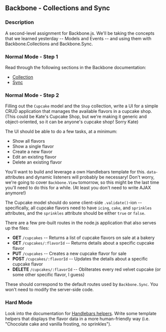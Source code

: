 ## Backbone - Collections and Sync

### Description

A second-level assignment for Backbone.js. We'll be taking the concepts that we learned yesterday -- Models and Events -- and using them with Backbone.Collections and Backbone.Sync. 

### Normal Mode - Step 1

Read through the following sections in the Backbone documentation:

* [Collection](http://backbonejs.org/#Collection)
* [Sync](http://backbonejs.org/#Sync)

### Normal Mode - Step 2

Filling out the `Cupcake` model and the `Shop` collection, write a UI for a simple CRUD application that manages the available flavors in a cupcake shop. (This could be Kate's Cupcake Shop, but we're making it generic and object-oriented, so it can be anyone's cupcake shop! Sorry Kate)

The UI should be able to do a few tasks, at a minimum:

* Show all flavors
* Show a single flavor
* Create a new flavor
* Edit an existing flavor
* Delete an existing flavor

You'll want to build and leverage a own Handlebars template for this. `data-` attributes and dynamic listeners will probably be necessary! Don't worry, we're going to cover `Backbone.View` tomorrow, so this might be the last time you'll need to do this for a while. (At least you don't need to write AJAX anymore!)

The Cupcake model should do some client-side `.validate()`-ion -- specifically, all cupcake flavors need to have `icing`, `cake`, and `sprinkles` attributes, and the `sprinkles` attribute should be either `true` or `false`.

There are a few pre-built routes in the node.js application that also serves up the files:

* **GET** `/cupcakes` -- Returns a list of cupcake flavors on sale at a bakery
* **GET** `/cupcakes/:flavorId` -- Returns details about a specific cupcake flavor
* **PUT** `/cupcakes` -- Creates a new cupcake flavor for sale
* **POST** `/cupcakes/:flavorId` -- Updates the details about a specific cupcake flavor
* **DELETE** `/cupcakes/:flavorId` -- Obliterates every red velvet cupcake (or some other specific flavor, I guess)

These should correspond to the default routes used by `Backbone.Sync`. You won't need to modify the server-side code.

### Hard Mode

Look into the documentation for [Handlebars helpers](http://handlebarsjs.com/#helpers). Write some template helpers that displays the flavor data in a more human-friendly way (i.e. "Chocolate cake and vanilla frosting, no sprinkles"). 